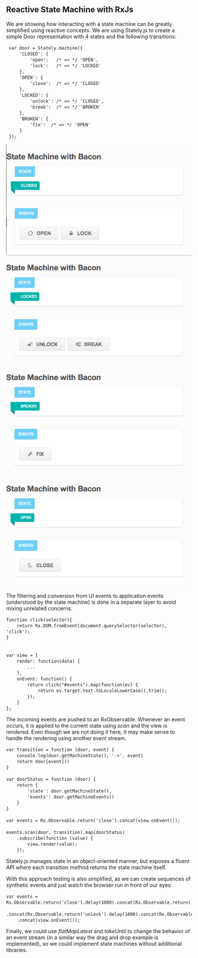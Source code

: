 ## Reactive State Machine with RxJs

We are showing how interacting with a state machine can be greatly simplified using reactive concepts. We are using
Stately.js to create a simple Door representation with 4 states and the following transitions:

     var door = Stately.machine({
         'CLOSED': {
             'open':   /* => */ 'OPEN',
             'lock':   /* => */ 'LOCKED'
         },
         'OPEN': {
             'close':  /* => */ 'CLOSED'
         },
         'LOCKED': {
             'unlock': /* => */ 'CLOSED',
             'break':  /* => */ 'BROKEN'
         },
         'BROKEN': {
             'fix':  /* => */ 'OPEN'
         }
     });

![ ](screenshots/closed.png) ![ ](screenshots/locked.png)
![ ](screenshots/broken.png) ![ ](screenshots/open.png)

The filtering and conversion from UI events to application events (understood by the state machine) is done in a separate layer to
avoid mixing unrelated concerns.

    function click(selector){
        return Rx.DOM.fromEvent(document.querySelector(selector), 'click');
    }


    var view = {
        render: function(data) {
            ...
        },
        onEvent: function() {
            return click("#events").map(function(ev) {
                return ev.target.text.toLocaleLowerCase().trim();
            });
        }
    };

The incoming events are pushed to an RxObservable. Whenever an event occurs, it is applied to the current state
using _scan_ and the view is rendered.
Even though we are not doing it here, it may make sense to handle the rendering using another event stream.

    var transition = function (door, event) {
        console.log(door.getMachineState(), '->', event)
        return door[event]()
    }

    var doorStatus = function (door) {
        return {
            'state': door.getMachineState(),
            'events': door.getMachineEvents()
        }
    }

    var events = Rx.Observable.return('close').concat(view.onEvent());

    events.scan(door, transition).map(doorStatus)
        .subscribe(function (value) {
            view.render(value);
        });

Stately.js manages state in an object-oriented manner, but exposes a fluent API where each transition method returns
the state machine itself.

With this approach testing is also simplified, as we can create sequences of synthetic events and just watch the
browser run in front of our eyes:

    var events = Rx.Observable.return('close').delay(1000).concat(Rx.Observable.return('lock').delay(1000)
        .concat(Rx.Observable.return('unlock').delay(1000).concat(Rx.Observable.return('open').delay(1000))))
        .concat(view.onEvent());

Finally, we could use _flatMapLatest_ and _takeUntil_ to change the behavior of an event stream (in a similar way the drag and drop
example is implemented), so we could implement state machines without additional libraries.